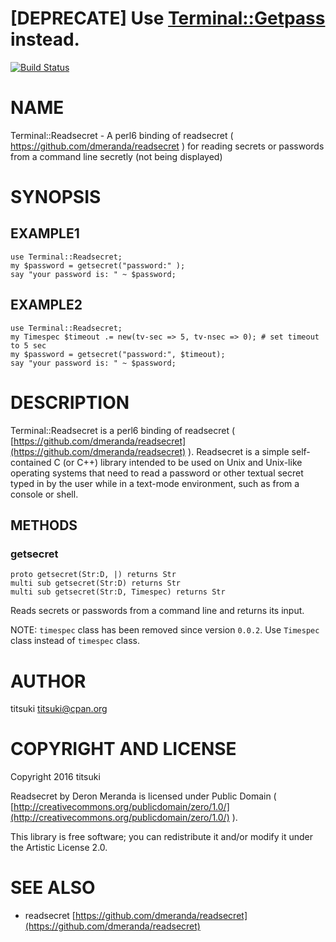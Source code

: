 # [DEPRECATE] Use [Terminal::Getpass](https://github.com/titsuki/p6-Terminal-Getpass) instead.

[![Build Status](https://travis-ci.org/titsuki/p6-Terminal-Readsecret.svg?branch=master)](https://travis-ci.org/titsuki/p6-Terminal-Readsecret)

NAME
====

Terminal::Readsecret - A perl6 binding of readsecret ( https://github.com/dmeranda/readsecret ) for reading secrets or passwords from a command line secretly (not being displayed)

SYNOPSIS
========

EXAMPLE1
--------

    use Terminal::Readsecret;
    my $password = getsecret("password:" );
    say "your password is: " ~ $password;

EXAMPLE2
--------

    use Terminal::Readsecret;
    my Timespec $timeout .= new(tv-sec => 5, tv-nsec => 0); # set timeout to 5 sec
    my $password = getsecret("password:", $timeout);
    say "your password is: " ~ $password;

DESCRIPTION
===========

Terminal::Readsecret is a perl6 binding of readsecret ( [https://github.com/dmeranda/readsecret](https://github.com/dmeranda/readsecret) ). Readsecret is a simple self-contained C (or C++) library intended to be used on Unix and Unix-like operating systems that need to read a password or other textual secret typed in by the user while in a text-mode environment, such as from a console or shell.

METHODS
-------

### getsecret

    proto getsecret(Str:D, |) returns Str
    multi sub getsecret(Str:D) returns Str
    multi sub getsecret(Str:D, Timespec) returns Str

Reads secrets or passwords from a command line and returns its input.

NOTE: `timespec` class has been removed since version `0.0.2`. Use `Timespec` class instead of `timespec` class.

AUTHOR
======

titsuki <titsuki@cpan.org>

COPYRIGHT AND LICENSE
=====================

Copyright 2016 titsuki

Readsecret by Deron Meranda is licensed under Public Domain ( [http://creativecommons.org/publicdomain/zero/1.0/](http://creativecommons.org/publicdomain/zero/1.0/) ).

This library is free software; you can redistribute it and/or modify it under the Artistic License 2.0.

SEE ALSO
========

  * readsecret [https://github.com/dmeranda/readsecret](https://github.com/dmeranda/readsecret)

